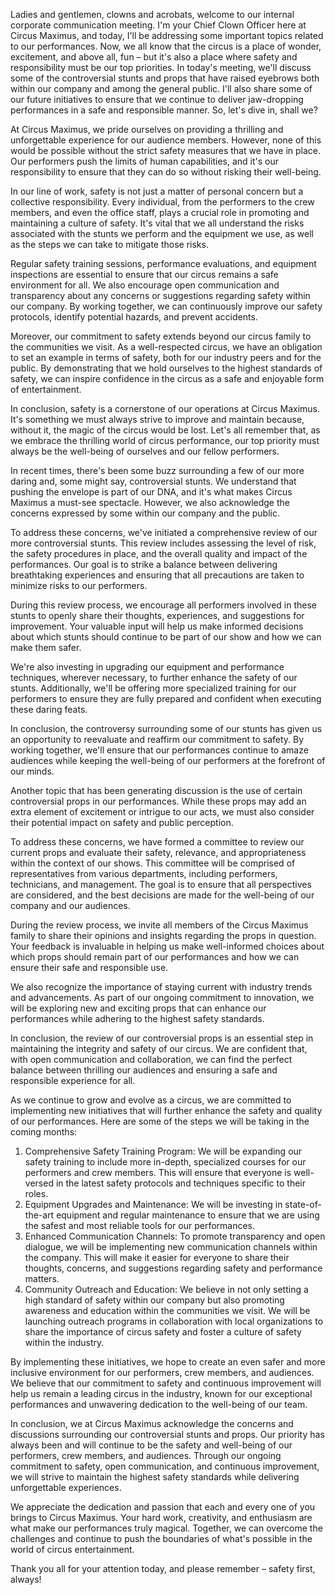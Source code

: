 Ladies and gentlemen, clowns and acrobats, welcome to our internal corporate communication meeting. I'm your Chief Clown Officer here at Circus Maximus, and today, I'll be addressing some important topics related to our performances. Now, we all know that the circus is a place of wonder, excitement, and above all, fun – but it's also a place where safety and responsibility must be our top priorities. In today's meeting, we'll discuss some of the controversial stunts and props that have raised eyebrows both within our company and among the general public. I'll also share some of our future initiatives to ensure that we continue to deliver jaw-dropping performances in a safe and responsible manner. So, let's dive in, shall we?

At Circus Maximus, we pride ourselves on providing a thrilling and unforgettable experience for our audience members. However, none of this would be possible without the strict safety measures that we have in place. Our performers push the limits of human capabilities, and it's our responsibility to ensure that they can do so without risking their well-being.

In our line of work, safety is not just a matter of personal concern but a collective responsibility. Every individual, from the performers to the crew members, and even the office staff, plays a crucial role in promoting and maintaining a culture of safety. It's vital that we all understand the risks associated with the stunts we perform and the equipment we use, as well as the steps we can take to mitigate those risks.

Regular safety training sessions, performance evaluations, and equipment inspections are essential to ensure that our circus remains a safe environment for all. We also encourage open communication and transparency about any concerns or suggestions regarding safety within our company. By working together, we can continuously improve our safety protocols, identify potential hazards, and prevent accidents.

Moreover, our commitment to safety extends beyond our circus family to the communities we visit. As a well-respected circus, we have an obligation to set an example in terms of safety, both for our industry peers and for the public. By demonstrating that we hold ourselves to the highest standards of safety, we can inspire confidence in the circus as a safe and enjoyable form of entertainment.

In conclusion, safety is a cornerstone of our operations at Circus Maximus. It's something we must always strive to improve and maintain because, without it, the magic of the circus would be lost. Let's all remember that, as we embrace the thrilling world of circus performance, our top priority must always be the well-being of ourselves and our fellow performers.

In recent times, there's been some buzz surrounding a few of our more daring and, some might say, controversial stunts. We understand that pushing the envelope is part of our DNA, and it's what makes Circus Maximus a must-see spectacle. However, we also acknowledge the concerns expressed by some within our company and the public.

To address these concerns, we've initiated a comprehensive review of our more controversial stunts. This review includes assessing the level of risk, the safety procedures in place, and the overall quality and impact of the performances. Our goal is to strike a balance between delivering breathtaking experiences and ensuring that all precautions are taken to minimize risks to our performers.

During this review process, we encourage all performers involved in these stunts to openly share their thoughts, experiences, and suggestions for improvement. Your valuable input will help us make informed decisions about which stunts should continue to be part of our show and how we can make them safer.

We're also investing in upgrading our equipment and performance techniques, wherever necessary, to further enhance the safety of our stunts. Additionally, we'll be offering more specialized training for our performers to ensure they are fully prepared and confident when executing these daring feats.

In conclusion, the controversy surrounding some of our stunts has given us an opportunity to reevaluate and reaffirm our commitment to safety. By working together, we'll ensure that our performances continue to amaze audiences while keeping the well-being of our performers at the forefront of our minds.

Another topic that has been generating discussion is the use of certain controversial props in our performances. While these props may add an extra element of excitement or intrigue to our acts, we must also consider their potential impact on safety and public perception.

To address these concerns, we have formed a committee to review our current props and evaluate their safety, relevance, and appropriateness within the context of our shows. This committee will be comprised of representatives from various departments, including performers, technicians, and management. The goal is to ensure that all perspectives are considered, and the best decisions are made for the well-being of our company and our audiences.

During the review process, we invite all members of the Circus Maximus family to share their opinions and insights regarding the props in question. Your feedback is invaluable in helping us make well-informed choices about which props should remain part of our performances and how we can ensure their safe and responsible use.

We also recognize the importance of staying current with industry trends and advancements. As part of our ongoing commitment to innovation, we will be exploring new and exciting props that can enhance our performances while adhering to the highest safety standards.

In conclusion, the review of our controversial props is an essential step in maintaining the integrity and safety of our circus. We are confident that, with open communication and collaboration, we can find the perfect balance between thrilling our audiences and ensuring a safe and responsible experience for all.

As we continue to grow and evolve as a circus, we are committed to implementing new initiatives that will further enhance the safety and quality of our performances. Here are some of the steps we will be taking in the coming months:
1. Comprehensive Safety Training Program: We will be expanding our safety training to include more in-depth, specialized courses for our performers and crew members. This will ensure that everyone is well-versed in the latest safety protocols and techniques specific to their roles.
2. Equipment Upgrades and Maintenance: We will be investing in state-of-the-art equipment and regular maintenance to ensure that we are using the safest and most reliable tools for our performances.
3. Enhanced Communication Channels: To promote transparency and open dialogue, we will be implementing new communication channels within the company. This will make it easier for everyone to share their thoughts, concerns, and suggestions regarding safety and performance matters.
4. Community Outreach and Education: We believe in not only setting a high standard of safety within our company but also promoting awareness and education within the communities we visit. We will be launching outreach programs in collaboration with local organizations to share the importance of circus safety and foster a culture of safety within the industry.

By implementing these initiatives, we hope to create an even safer and more inclusive environment for our performers, crew members, and audiences. We believe that our commitment to safety and continuous improvement will help us remain a leading circus in the industry, known for our exceptional performances and unwavering dedication to the well-being of our team.

In conclusion, we at Circus Maximus acknowledge the concerns and discussions surrounding our controversial stunts and props. Our priority has always been and will continue to be the safety and well-being of our performers, crew members, and audiences. Through our ongoing commitment to safety, open communication, and continuous improvement, we will strive to maintain the highest safety standards while delivering unforgettable experiences.

We appreciate the dedication and passion that each and every one of you brings to Circus Maximus. Your hard work, creativity, and enthusiasm are what make our performances truly magical. Together, we can overcome the challenges and continue to push the boundaries of what's possible in the world of circus entertainment.

Thank you all for your attention today, and please remember – safety first, always!